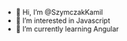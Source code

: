 - 👋 Hi, I’m @SzymczakKamil
- 👀 I’m interested in Javascript
- 🌱 I’m currently learning Angular


<!---
SzymczakKamil/SzymczakKamil is a ✨ special ✨ repository because its `README.md` (this file) appears on your GitHub profile.
You can click the Preview link to take a look at your changes.
--->
